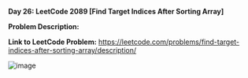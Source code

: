 **Day 26: LeetCode 2089 [Find Target Indices After Sorting Array]**

**Problem Description:**


**Link to LeetCode Problem:**
https://leetcode.com/problems/find-target-indices-after-sorting-array/description/

![image](https://github.com/404reese/100DaysOfJava/assets/135740066/3483d460-54d3-4c19-9925-3d2754a106a1)
